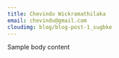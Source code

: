 ```yaml
---
title: Chevindu Wickramathilaka
email: chevindu@gmail.com
cloudimg: blog/blog-post-1_sugbke
---
```

Sample body content